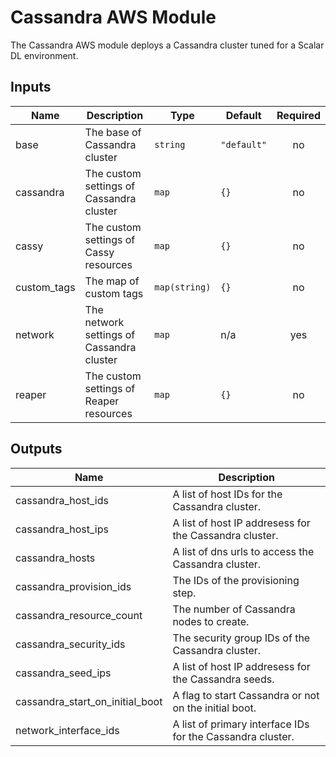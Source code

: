 # Cassandra AWS Module
The Cassandra AWS module deploys a Cassandra cluster tuned for a Scalar DL environment.

## Inputs

| Name | Description | Type | Default | Required |
|------|-------------|------|---------|:-----:|
| base | The base of Cassandra cluster | `string` | `"default"` | no |
| cassandra | The custom settings of Cassandra cluster | `map` | `{}` | no |
| cassy | The custom settings of Cassy resources | `map` | `{}` | no |
| custom_tags | The map of custom tags | `map(string)` | `{}` | no |
| network | The network settings of Cassandra cluster | `map` | n/a | yes |
| reaper | The custom settings of Reaper resources | `map` | `{}` | no |

## Outputs

| Name | Description |
|------|-------------|
| cassandra_host_ids | A list of host IDs for the Cassandra cluster. |
| cassandra_host_ips | A list of host IP addresess for the Cassandra cluster. |
| cassandra_hosts | A list of dns urls to access the Cassandra cluster. |
| cassandra_provision_ids | The IDs of the provisioning step. |
| cassandra_resource_count | The number of Cassandra nodes to create. |
| cassandra_security_ids | The security group IDs of the Cassandra cluster. |
| cassandra_seed_ips | A list of host IP addresess for the Cassandra seeds. |
| cassandra_start_on_initial_boot | A flag to start Cassandra or not on the initial boot. |
| network_interface_ids | A list of primary interface IDs for the Cassandra cluster. |

